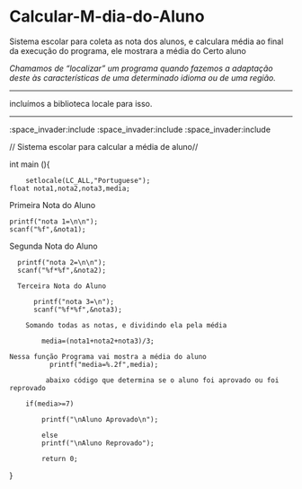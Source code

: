 # Calcular-M-dia-do-Aluno
 Sistema escolar para coleta as nota dos alunos, e calculara média ao final da execução do programa, ele mostrara a média do Certo aluno



*Chamamos de “localizar” um programa quando fazemos a adaptação deste às
 características de uma determinado idioma ou de uma região.*
 <hr>
 incluímos a biblioteca locale para isso.
 
<hr>
:space_invader:include <stdio.h>
:space_invader:include <stdlib.h>
:space_invader:include <locale.h>

// Sistema escolar para calcular a média de aluno// 


int main (){
		
		setlocale(LC_ALL,"Portuguese");
	float nota1,nota2,nota3,media;
  
 Primeira Nota do Aluno
  
    printf("nota 1=\n\n");
    scanf("%f",&nota1);
    
   Segunda Nota do Aluno
	 
      printf("nota 2=\n\n");
      scanf("%f*%f",&nota2);
	
      Terceira Nota do Aluno
    
          printf("nota 3=\n");
          scanf("%f*%f",&nota3);
	
        Somando todas as notas, e dividindo ela pela média
  
            media=(nota1+nota2+nota3)/3;
	  
    Nessa função Programa vai mostra a média do aluno
              printf("media=%.2f",media);
              
			 abaixo código que determina se o aluno foi aprovado ou foi reprovado
       
		if(media>=7)
		
			printf("\nAluno Aprovado\n");
			
			else 
			printf("\nAluno Reprovado");
			
			return 0;
	
	
}
